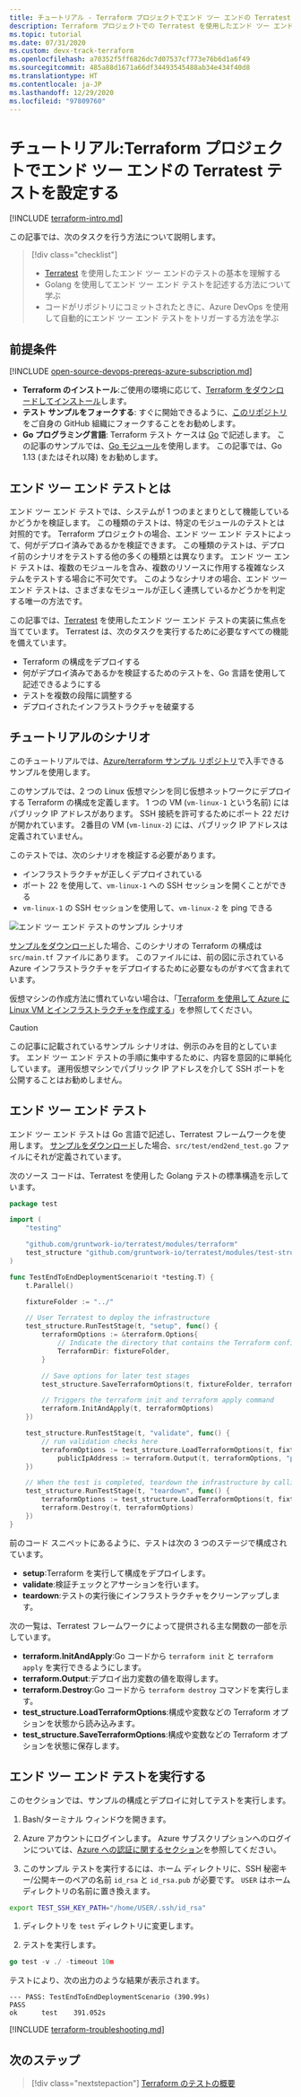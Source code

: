 ```yaml
---
title: チュートリアル - Terraform プロジェクトでエンド ツー エンドの Terratest テストを設定する
description: Terraform プロジェクトでの Terratest を使用したエンド ツー エンド テストの詳細について説明します。
ms.topic: tutorial
ms.date: 07/31/2020
ms.custom: devx-track-terraform
ms.openlocfilehash: a70352f5ff6826dc7d07537cf773e76b6d1a6f49
ms.sourcegitcommit: 485a88d1671a66df34493545488ab34e434f40d8
ms.translationtype: HT
ms.contentlocale: ja-JP
ms.lasthandoff: 12/29/2020
ms.locfileid: "97809760"
---
```

# <a name="tutorial-setup-end-to-end-terratest-testing-on-terraform-projects"></a>チュートリアル:Terraform プロジェクトでエンド ツー エンドの Terratest テストを設定する

[!INCLUDE [terraform-intro.md](includes/terraform-intro.md)]

この記事では、次のタスクを行う方法について説明します。

> [!div class="checklist"]
> * [Terratest](https://github.com/gruntwork-io/terratest) を使用したエンド ツー エンドのテストの基本を理解する
> * Golang を使用してエンド ツー エンド テストを記述する方法について学ぶ
> * コードがリポジトリにコミットされたときに、Azure DevOps を使用して自動的にエンド ツー エンド テストをトリガーする方法を学ぶ

## <a name="prerequisites"></a>前提条件

[!INCLUDE [open-source-devops-prereqs-azure-subscription.md](../includes/open-source-devops-prereqs-azure-subscription.md)]
- **Terraform のインストール**:ご使用の環境に応じて、[Terraform をダウンロードしてインストール](https://www.terraform.io/downloads.html)します。
- **テスト サンプルをフォークする**: すぐに開始できるように、[このリポジトリ](https://github.com/Azure/terraform)をご自身の GitHub 組織にフォークすることをお勧めします。
- **Go プログラミング言語**: Terraform テスト ケースは [Go](https://golang.org/dl/) で記述します。 この記事のサンプルでは、[Go モジュール](https://blog.golang.org/using-go-modules)を使用します。 この記事では、Go 1.13 (またはそれ以降) をお勧めします。

## <a name="what-is-end-to-end-testing"></a>エンド ツー エンド テストとは

エンド ツー エンド テストでは、システムが 1 つのまとまりとして機能しているかどうかを検証します。 この種類のテストは、特定のモジュールのテストとは対照的です。 Terraform プロジェクトの場合、エンド ツー エンド テストによって、何がデプロイ済みであるかを検証できます。 この種類のテストは、デプロイ前のシナリオをテストする他の多くの種類とは異なります。 エンド ツー エンド テストは、複数のモジュールを含み、複数のリソースに作用する複雑なシステムをテストする場合に不可欠です。 このようなシナリオの場合、エンド ツー エンド テストは、さまざまなモジュールが正しく連携しているかどうかを判定する唯一の方法です。

この記事では、[Terratest](https://github.com/gruntwork-io/terratest) を使用したエンド ツー エンド テストの実装に焦点を当てています。 Terratest は、次のタスクを実行するために必要なすべての機能を備えています。

- Terraform の構成をデプロイする
- 何がデプロイ済みであるかを検証するためのテストを、Go 言語を使用して記述できるようにする
- テストを複数の段階に調整する
- デプロイされたインフラストラクチャを破棄する

## <a name="tutorial-scenario"></a>チュートリアルのシナリオ

このチュートリアルでは、[Azure/terraform サンプル リポジトリ](https://github.com/Azure/terraform/blob/master/samples/end-to-end-testing/README.md)で入手できるサンプルを使用します。

このサンプルでは、2 つの Linux 仮想マシンを同じ仮想ネットワークにデプロイする Terraform の構成を定義します。 1 つの VM (`vm-linux-1` という名前) にはパブリック IP アドレスがあります。 SSH 接続を許可するためにポート 22 だけが開かれています。 2番目の VM (`vm-linux-2`) には、パブリック IP アドレスは定義されていません。

このテストでは、次のシナリオを検証する必要があります。

- インフラストラクチャが正しくデプロイされている
- ポート 22 を使用して、`vm-linux-1` への SSH セッションを開くことができる
- `vm-linux-1` の SSH セッションを使用して、`vm-linux-2` を ping できる

![エンド ツー エンド テストのサンプル シナリオ](media/best-practices-end-to-end-testing/scenario.png)

[サンプルをダウンロード](#prerequisites)した場合、このシナリオの Terraform の構成は `src/main.tf` ファイルにあります。 このファイルには、前の図に示されている Azure インフラストラクチャをデプロイするために必要なものがすべて含まれています。

仮想マシンの作成方法に慣れていない場合は、「[Terraform を使用して Azure に Linux VM とインフラストラクチャを作成する](create-linux-virtual-machine-with-infrastructure.md)」を参照してください。

> [!CAUTION]
> この記事に記載されているサンプル シナリオは、例示のみを目的としています。 エンド ツー エンド テストの手順に集中するために、内容を意図的に単純化しています。 運用仮想マシンでパブリック IP アドレスを介して SSH ポートを公開することはお勧めしません。

## <a name="end-to-end-test"></a>エンド ツー エンド テスト

エンド ツー エンド テストは Go 言語で記述し、Terratest フレームワークを使用します。 [サンプルをダウンロード](#prerequisites)した場合、`src/test/end2end_test.go` ファイルにそれが定義されています。

次のソース コードは、Terratest を使用した Golang テストの標準構造を示しています。

```Go
package test

import (
    "testing"

    "github.com/gruntwork-io/terratest/modules/terraform"
    test_structure "github.com/gruntwork-io/terratest/modules/test-structure"
)

func TestEndToEndDeploymentScenario(t *testing.T) {
    t.Parallel()

    fixtureFolder := "../"

    // User Terratest to deploy the infrastructure
    test_structure.RunTestStage(t, "setup", func() {
        terraformOptions := &terraform.Options{
            // Indicate the directory that contains the Terraform configuration to deploy
            TerraformDir: fixtureFolder,
        }

        // Save options for later test stages
        test_structure.SaveTerraformOptions(t, fixtureFolder, terraformOptions)

        // Triggers the terraform init and terraform apply command
        terraform.InitAndApply(t, terraformOptions)
    })

    test_structure.RunTestStage(t, "validate", func() {
        // run validation checks here
        terraformOptions := test_structure.LoadTerraformOptions(t, fixtureFolder)
            publicIpAddress := terraform.Output(t, terraformOptions, "public_ip_address")
    })

    // When the test is completed, teardown the infrastructure by calling terraform destroy
    test_structure.RunTestStage(t, "teardown", func() {
        terraformOptions := test_structure.LoadTerraformOptions(t, fixtureFolder)
        terraform.Destroy(t, terraformOptions)
    })
}
```

前のコード スニペットにあるように、テストは次の 3 つのステージで構成されています。

- **setup**:Terraform を実行して構成をデプロイします。
- **validate**:検証チェックとアサーションを行います。
- **teardown**:テストの実行後にインフラストラクチャをクリーンアップします。

次の一覧は、Terratest フレームワークによって提供される主な関数の一部を示しています。

- **terraform.InitAndApply**:Go コードから `terraform init` と `terraform apply` を実行できるようにします。
- **terraform.Output**:デプロイ出力変数の値を取得します。
- **terraform.Destroy**:Go コードから `terraform destroy` コマンドを実行します。
- **test_structure.LoadTerraformOptions**:構成や変数などの Terraform オプションを状態から読み込みます。
- **test_structure.SaveTerraformOptions**:構成や変数などの Terraform オプションを状態に保存します。

## <a name="run-the-end-to-end-test"></a>エンド ツー エンド テストを実行する

このセクションでは、サンプルの構成とデプロイに対してテストを実行します。 

1. Bash/ターミナル ウィンドウを開きます。

1. Azure アカウントにログインします。 Azure サブスクリプションへのログインについては、[Azure への認証に関するセクション](get-started-cloud-shell.md#authenticate-to-azure)を参照してください。

1. このサンプル テストを実行するには、ホーム ディレクトリに、SSH 秘密キー/公開キーのペアの名前 `id_rsa` と `id_rsa.pub` が必要です。 `USER` はホーム ディレクトリの名前に置き換えます。

```bash
export TEST_SSH_KEY_PATH="/home/USER/.ssh/id_rsa"
```

1. ディレクトリを `test` ディレクトリに変更します。

1. テストを実行します。

```go
go test -v ./ -timeout 10m
```

テストにより、次の出力のような結果が表示されます。

```output
--- PASS: TestEndToEndDeploymentScenario (390.99s)
PASS
ok      test    391.052s
```

[!INCLUDE [terraform-troubleshooting.md](includes/terraform-troubleshooting.md)]

## <a name="next-steps"></a>次のステップ

> [!div class="nextstepaction"]
> [Terraform のテストの概要](best-practices-testing-overview.md)
